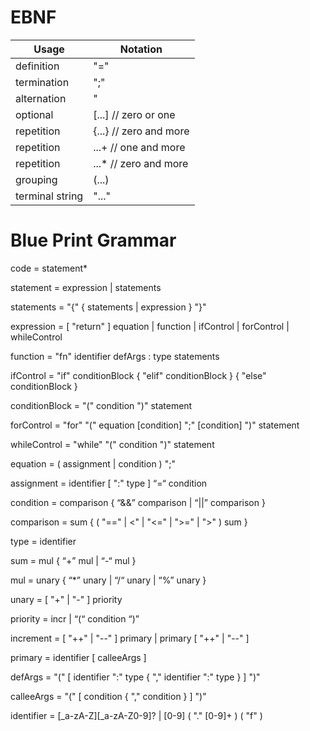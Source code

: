 # EBNF

| Usage | Notation |
| ----  | ----     |
| definition | "=" |
| termination | ";" |
| alternation | "|" |
| optional | [...]  // zero or one |
| repetition | {...}  // zero and more |
| repetition | ...+  // one and more |
| repetition | ...*  // zero and more |
| grouping | (...) |
| terminal string | "..." |


# Blue Print Grammar

code = statement*

statement = expression | statements

statements = "{" { statements | expression } "}"

expression = [ "return" ] equation | function | ifControl | forControl | whileControl

function = "fn" identifier defArgs : type statements

ifControl = "if" conditionBlock { "elif" conditionBlock } { "else" conditionBlock }

conditionBlock = "(" condition ")" statement

forControl = "for" "(" equation [condition] ";" [condition] ")" statement

whileControl = "while" "(" condition ")" statement

equation = ( assignment | condition ) ";"

assignment = identifier [ ":" type ] “=“ condition

condition = comparison { “&&” comparison | “||” comparison }

comparison = sum { ( "==" | <" | "<=" | ">=" | ">" ) sum }

type = identifier

sum = mul { “+” mul | “-“ mul }

mul = unary { “*” unary | “/“  unary | “%” unary }

unary = [ "+" | "-" ] priority

priority = incr | “(“ condition “)”

increment = [ "++" | "--" ] primary | primary [ "++" | "--" ]

primary = identifier [ calleeArgs ]

defArgs = "(" [ identifier ":" type { "," identifier ":" type } ] ")"

calleeArgs = "(" [ condition { "," condition } ] ")"

identifier = [_a-zA-Z][_a-zA-Z0-9]? | [0-9] ( "." [0-9]+ ) ( "f" )
